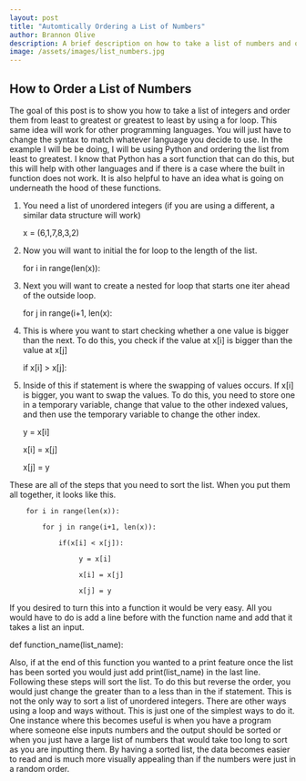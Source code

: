 ```yaml
---
layout: post
title: "Automtically Ordering a List of Numbers"
author: Brannon Olive
description: A brief description on how to take a list of numbers and order them from least to greatest or greatest to least.
image: /assets/images/list_numbers.jpg
---
```


## How to Order a List of Numbers
The goal of this post is to show you how to take a list of integers and order them from least to greatest or greatest to least by using a for loop. This same idea will work for other programming languages. You will just have to change the syntax to match whatever language you decide to use. In the example I will be be doing, I will be using Python and ordering the list from least to greatest. I know that Python has a sort function that can do this, but this will help with other languages and if there is a case where the built in function does not work. It is also helpful to have an idea what is going on underneath the hood of these functions. 

1. You need a list of unordered integers (if you are using a different, a similar data structure will work)

    x = (6,1,7,8,3,2)
2. Now you will want to initial the for loop to the length of the list.

    for i in range(len(x)):
3. Next you will want to create a nested for loop that starts one iter ahead of the outside loop. 

    for j in range(i+1, len(x):
4. This is where you want to start checking whether a one value is bigger than the next. To do this, you check if the value at x[i] is bigger than the value at x[j]

    if x[i] > x[j]:
5. Inside of this if statement is where the swapping of values occurs. If x[i] is bigger, you want to swap the values. To do this, you need to store one in a temporary variable, change that value to the other indexed values, and then use the temporary variable to change the other index.

    y = x[i]
    
    x[i] = x[j]
    
    x[j] = y
    
These are all of the steps that you need to sort the list. When you put them all together, it looks like this.

        for i in range(len(x)):
    
            for j in range(i+1, len(x)):
    
                if(x[i] < x[j]):
        
                     y = x[i]
            
                     x[i] = x[j]
            
                     x[j] = y
           
If you desired to turn this into a function it would be very easy. All you would have to do is add a line before with the function name and add that it takes a list an input. 

def function_name(list_name):

Also, if at the end of this function you wanted to a print feature once the list has been sorted you would just add print(list_name) in the last line.
Following these steps will sort the list. To do this but reverse the order, you would just change the greater than to a less than in the if statement. This is not the only way to sort a list of unordered integers. There are other ways using a loop and ways without. This is just one of the simplest ways to do it.
One instance where this becomes useful is when you have a program where someone else inputs numbers and the output should be sorted or when you just have a large list of numbers that would take too long to sort as you are inputting them. By having a sorted list, the data becomes easier to read and is much more visually appealing than if the numbers were just in a random order.
